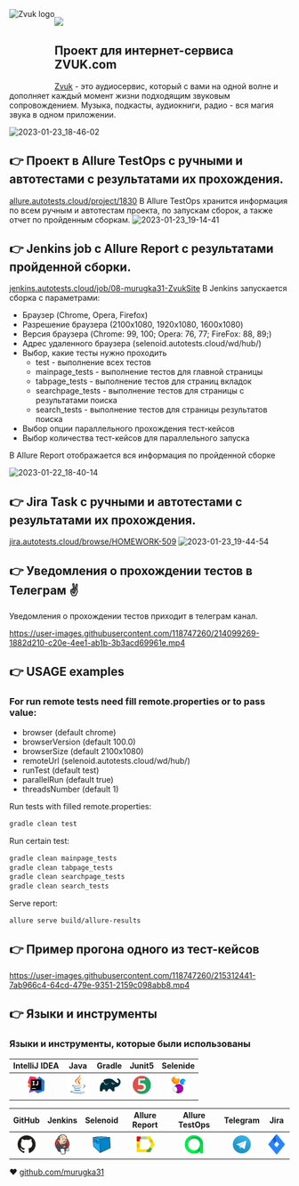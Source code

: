 <a href="https://zvuk.com/">
    <img src="https://user-images.githubusercontent.com/118747260/214104170-3a41b016-8562-4707-b03f-a80fcbb58740.jpg" alt="Zvuk logo" title="Zvuk" align="left" height="130" />
</a>

<p align="left">
<img src="https://readme-typing-svg.herokuapp.com?color=9152C0&font=Oswald&size=30&center=true&vCenter=true&lines=++Стриминговый-сервис+ZVUK.com+++">
</p>

## Проект для интернет-сервиса ZVUK.com

[Zvuk](https://zvuk.com/) - это аудиосервис, который с вами на одной волне и дополняет каждый момент жизни подходящим звуковым сопровождением.
Музыка, подкасты, аудиокниги, радио - вся магия звука в одном приложении.

![2023-01-23_18-46-02](https://user-images.githubusercontent.com/118747260/214087786-09b44311-0acc-479e-9be5-50260fb1d003.png)

## :point_right: Проект в Allure TestOps с ручными и автотестами с результатами их прохождения.
<a target="_blank" href="https://allure.autotests.cloud/project/1830/">allure.autotests.cloud/project/1830</a> 
В Allure TestOps хранится информация по всем ручным и автотестам проекта, по запускам сборок, а также отчет по пройденным сборкам.
![2023-01-23_19-14-41](https://user-images.githubusercontent.com/118747260/214090886-fe2edafd-eae3-44f6-90b0-b559ed019c91.png)

## :point_right:  Jenkins job c Allure Report с результатами пройденной сборки.
<a target="_blank" href="https://jenkins.autotests.cloud/job/08-murugka31-ZvukSite/">jenkins.autotests.cloud/job/08-murugka31-ZvukSite</a>
В Jenkins запускается сборка с параметрами:
* Браузер (Chrome, Opera, Firefox)
* Разрешение браузера (2100x1080,  1920x1080,  1600x1080)
* Версия браузера (Chrome: 99, 100; Opera: 76, 77; FireFox: 88, 89;)
* Адрес удаленного браузера (selenoid.autotests.cloud/wd/hub/)
* Выбор, какие тесты нужно проходить
    * test - выполнение всех тестов
    * mainpage_tests - выполнение тестов для главной страницы
    * tabpage_tests - выполнение тестов для страниц вкладок
    * searchpage_tests - выполнение тестов для страницы с результатами поиска
    * search_tests - выполнение тестов для страницы результатов поиска
* Выбор опции параллельного прохождения тест-кейсов
* Выбор количества тест-кейсов для параллельного запуска

В Allure Report отображается вся информация по пройденной сборке

![2023-01-22_18-40-14](https://user-images.githubusercontent.com/118747260/214093628-b7e2a93d-2222-4d4d-83f4-21b820a91589.png)

## :point_right:  Jira Task с ручными и автотестами с результатами их прохождения.
<a target="_blank" href="https://jira.autotests.cloud/browse/HOMEWORK-509/">jira.autotests.cloud/browse/HOMEWORK-509</a>
![2023-01-23_19-44-54](https://user-images.githubusercontent.com/118747260/214098800-e98c6a22-f339-472d-b7ff-960b29582986.png)

## :point_right: Уведомления о прохождении тестов в Телеграм :v:
Уведомления о прохождении тестов приходит в телеграм канал.

https://user-images.githubusercontent.com/118747260/214099269-1882d210-c20e-4ee1-ab1b-3b3acd69961e.mp4


## :point_right: USAGE examples

### For run remote tests need fill remote.properties or to pass value:

* browser (default chrome)
* browserVersion (default 100.0)
* browserSize (default 2100x1080)
* remoteUrl (selenoid.autotests.cloud/wd/hub/)
* runTest (default test)
* parallelRun (default true)
* threadsNumber (default 1)

Run tests with filled remote.properties:
```bash
gradle clean test
```
Run certain test:
```bash
gradle clean mainpage_tests
gradle clean tabpage_tests
gradle clean searchpage_tests
gradle clean search_tests
```
Serve report:
```bash
allure serve build/allure-results
```

## :point_right: Пример прогона одного из тест-кейсов

https://user-images.githubusercontent.com/118747260/215312441-7ab966c4-64cd-479e-9351-2159c098abb8.mp4

## :point_right: Языки и инструменты
<h3 align="left">Языки и инструменты, которые были использованы </h3>

| IntelliJ IDEA | Java | Gradle | Junit5 | Selenide |
|:------:|:----:|:----:|:------:|:------:|
| <img src="https://github.com/Roman-1990/bip-test/blob/master/img/logo/Intelij_IDEA.png" width="40" height="40"> | <img src="https://github.com/Roman-1990/bip-test/blob/master/img/logo/Java.png" width="40" height="40"> | <img src="https://github.com/Roman-1990/bip-test/blob/master/img/logo/Gradle.png" width="40" height="40"> | <img src="https://github.com/Roman-1990/bip-test/blob/master/img/logo/JUnit5.png" width="40" height="40"> | <img src="https://github.com/Roman-1990/bip-test/blob/master/img/logo/Selenide.png" width="40" height="40"> |

| GitHub | Jenkins | Selenoid | Allure Report | Allure TestOps | Telegram | Jira |
|:------:|:----:|:----:|:------:|:------:|:--------:|:------:|
| <img src="https://github.com/Roman-1990/bip-test/blob/master/img/logo/Github.png" width="40" height="40"> | <img src="https://github.com/Roman-1990/bip-test/blob/master/img/logo/Jenkins.png" width="40" height="40"> | <img src="https://github.com/Roman-1990/bip-test/blob/master/img/logo/Selenoid.png" width="40" height="40"> | <img src="https://github.com/Roman-1990/bip-test/blob/master/img/logo/Allure_Report.png" width="40" height="40"> | <img src="https://github.com/Roman-1990/bip-test/blob/master/img/logo/AllureTestOps.png" width="40" height="40"> | <img src="https://github.com/Roman-1990/bip-test/blob/master/img/logo/Telegram.png" width="40" height="40"> | <img src="https://github.com/Roman-1990/bip-test/blob/master/img/logo/Jira.png" width="40" height="40"> |

:heart: <a target="_blank" href="https://github.com/murugka31">github.com/murugka31</a><br/>

